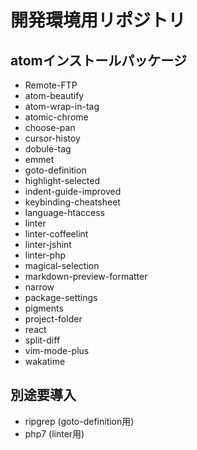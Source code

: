 # 開発環境用リポジトリ
## atomインストールパッケージ
 - Remote-FTP
 - atom-beautify
 - atom-wrap-in-tag
 - atomic-chrome
 - choose-pan
 - cursor-histoy
 - dobule-tag
 - emmet
 - goto-definition
 - highlight-selected
 - indent-guide-improved
 - keybinding-cheatsheet
 - language-htaccess
 - linter
 - linter-coffeelint
 - linter-jshint
 - linter-php
 - magical-selection
 - markdown-preview-formatter
 - narrow
 - package-settings
 - pigments
 - project-folder
 - react
 - split-diff
 - vim-mode-plus
 - wakatime
 ## 別途要導入
 - ripgrep (goto-definition用)
 - php7 (linter用)
